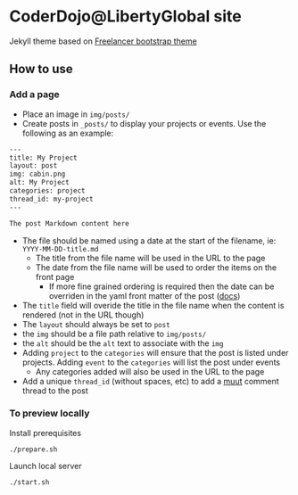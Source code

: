 CoderDojo@LibertyGlobal site
============================

Jekyll theme based on [Freelancer bootstrap theme ](http://startbootstrap.com/templates/freelancer/)

## How to use

### Add a page

 - Place an image in `img/posts/`
 - Create posts in `_posts/` to display your projects or events. Use the following as an example:

```txt
---
title: My Project
layout: post
img: cabin.png
alt: My Project
categories: project
thread_id: my-project
---

The post Markdown content here
```

- The file should be named using a date at the start of the filename, ie: `YYYY-MM-DD-title.md`
  - The title from the file name will be used in the URL to the page
  - The date from the file name will be used to order the items on the front page
    - If more fine grained ordering is required then the date can be overriden in the yaml front matter of the post ([docs](http://jekyllrb.com/docs/frontmatter/#predefined-variables-for-posts))
- The `title` field will overide the title in the file name when the content is rendered (not in the URL though)
- The `layout` should always be set to `post`
- the `img` should be a file path relative to `img/posts/`
- the `alt` should be the `alt` text to associate with the `img`
- Adding `project` to the `categories` will ensure that the post is listed under projects. Adding `event` to the `categories` will list the post under events
  - Any categories added will also be used in the URL to the page
- Add a unique `thread_id` (without spaces, etc) to add a [muut](https://muut.com/) comment thread to the post

### To preview locally

Install prerequisites

```
./prepare.sh
```

Launch local server

```
./start.sh
```
